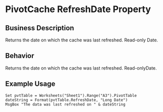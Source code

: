 # PivotCache RefreshDate Property

## Business Description
Returns the date on which the cache was last refreshed. Read-only Date.

## Behavior
Returns the date on which the cache was last refreshed. Read-onlyDate.

## Example Usage
```vba
Set pvtTable = Worksheets("Sheet1").Range("A3").PivotTable 
dateString = Format(pvtTable.RefreshDate, "Long Date") 
MsgBox "The data was last refreshed on " & dateString
```